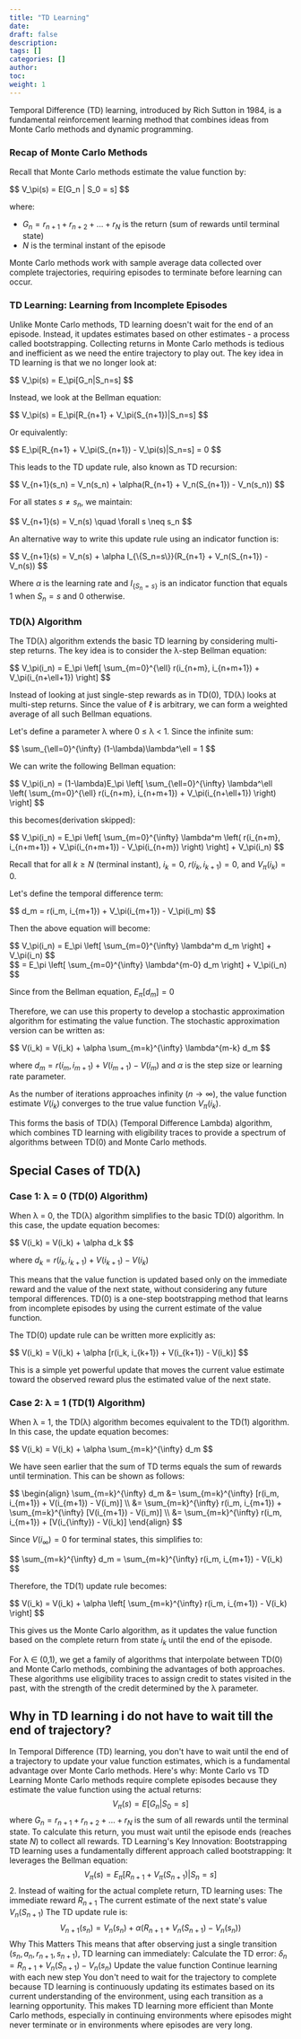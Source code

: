 ```yaml
---
title: "TD Learning"
date:
draft: false
description:
tags: []
categories: []
author:
toc:
weight: 1
---
```


Temporal Difference (TD) learning, introduced by Rich Sutton in 1984, is a fundamental reinforcement learning method that combines ideas from Monte Carlo methods and dynamic programming.

### Recap of Monte Carlo Methods

Recall that Monte Carlo methods estimate the value function by:

<div class="math">
$$
V_\pi(s) = E[G_n | S_0 = s]
$$
</div>

where:

- $G_n = r_{n+1} + r_{n+2} + ... + r_N$ is the return (sum of rewards until terminal state)
- $N$ is the terminal instant of the episode

Monte Carlo methods work with sample average data collected over complete trajectories, requiring episodes to terminate before learning can occur.

### TD Learning: Learning from Incomplete Episodes

Unlike Monte Carlo methods, TD learning doesn't wait for the end of an episode. Instead, it updates estimates based on other estimates - a process called bootstrapping. Collecting returns in Monte Carlo methods is tedious and inefficient as we need the entire trajectory to play out. The key idea in TD learning is that we no longer look at:

<div class="math">
$$
V_\pi(s) = E_\pi[G_n|S_n=s]
$$
</div>

Instead, we look at the Bellman equation:

<div class="math">
$$
V_\pi(s) = E_\pi[R_{n+1} + V_\pi(S_{n+1})|S_n=s]
$$
</div>

Or equivalently:

<div class="math">
$$
E_\pi[R_{n+1} + V_\pi(S_{n+1}) - V_\pi(s)|S_n=s] = 0
$$
</div>

This leads to the TD update rule, also known as TD recursion:

<div class="math">
$$
V_{n+1}(s_n) = V_n(s_n) + \alpha(R_{n+1} + V_n(S_{n+1}) - V_n(s_n))
$$
</div>

For all states $s \neq s_n$, we maintain:

<div class="math">
$$
V_{n+1}(s) = V_n(s) \quad \forall s \neq s_n
$$
</div>

An alternative way to write this update rule using an indicator function is:

<div class="math">
$$
V_{n+1}(s) = V_n(s) + \alpha I_{\{S_n=s\}}(R_{n+1} + V_n(S_{n+1}) - V_n(s))
$$
</div>

Where $\alpha$ is the learning rate and $I_{\{S_n=s\}}$ is an indicator function that equals 1 when $S_n=s$ and 0 otherwise.

### TD(λ) Algorithm

The TD(λ) algorithm extends the basic TD learning by considering multi-step returns. The key idea is to consider the λ-step Bellman equation:

<div class="math">
$$
V_\pi(i_n) = E_\pi \left[ \sum_{m=0}^{\ell} r(i_{n+m}, i_{n+m+1}) + V_\pi(i_{n+\ell+1}) \right]
$$
</div>

Instead of looking at just single-step rewards as in TD(0), TD(λ) looks at multi-step returns. Since the value of ℓ is arbitrary, we can form a weighted average of all such Bellman equations.

Let's define a parameter λ where 0 ≤ λ < 1. Since the infinite sum:

<div class="math">
$$
\sum_{\ell=0}^{\infty} (1-\lambda)\lambda^\ell = 1
$$
</div>

We can write the following Bellman equation:

<div class="math">
$$
V_\pi(i_n) = (1-\lambda)E_\pi \left[ \sum_{\ell=0}^{\infty} \lambda^\ell \left( \sum_{m=0}^{\ell} r(i_{n+m}, i_{n+m+1}) + V_\pi(i_{n+\ell+1}) \right) \right]
$$
</div>

this becomes(derivation skipped):

<div class="math">
$$
V_\pi(i_n) = E_\pi \left[ \sum_{m=0}^{\infty} \lambda^m \left( r(i_{n+m}, i_{n+m+1}) + V_\pi(i_{n+m+1}) - V_\pi(i_{n+m}) \right) \right] + V_\pi(i_n)
$$
</div>

Recall that for all $k \geq N$ (terminal instant), $i_k = 0$, $r(i_k, i_{k+1}) = 0$, and $V_\pi(i_k) = 0$.

Let's define the temporal difference term:

<div class="math">
$$
d_m = r(i_m, i_{m+1}) + V_\pi(i_{m+1}) - V_\pi(i_m)
$$
</div>

Then the above equation will become:

<div class="math">
$$
V_\pi(i_n) = E_\pi \left[ \sum_{m=0}^{\infty} \lambda^m d_m \right] + V_\pi(i_n)
$$
</div>

<div class="math">
$$
= E_\pi \left[ \sum_{m=0}^{\infty} \lambda^{m-0} d_m \right] + V_\pi(i_n)
$$
</div>

Since from the Bellman equation, $E_\pi[d_m] = 0$

Therefore, we can use this property to develop a stochastic approximation algorithm for estimating the value function. The stochastic approximation version can be written as:

<div class="math">
$$
V(i_k) = V(i_k) + \alpha \sum_{m=k}^{\infty} \lambda^{m-k} d_m
$$
</div>

where $d_m = r(i_m, i_{m+1}) + V(i_{m+1}) - V(i_m)$ and $\alpha$ is the step size or learning rate parameter.

As the number of iterations approaches infinity ($n \to \infty$), the value function estimate $V(i_k)$ converges to the true value function $V_\pi(i_k)$.

This forms the basis of TD(λ) (Temporal Difference Lambda) algorithm, which combines TD learning with eligibility traces to provide a spectrum of algorithms between TD(0) and Monte Carlo methods.

## Special Cases of TD(λ)

### Case 1: λ = 0 (TD(0) Algorithm)

When λ = 0, the TD(λ) algorithm simplifies to the basic TD(0) algorithm. In this case, the update equation becomes:

<div class="math">
$$
V(i_k) = V(i_k) + \alpha d_k
$$
</div>

where $d_k = r(i_k, i_{k+1}) + V(i_{k+1}) - V(i_k)$

This means that the value function is updated based only on the immediate reward and the value of the next state, without considering any future temporal differences. TD(0) is a one-step bootstrapping method that learns from incomplete episodes by using the current estimate of the value function.

The TD(0) update rule can be written more explicitly as:

<div class="math">
$$
V(i_k) = V(i_k) + \alpha [r(i_k, i_{k+1}) + V(i_{k+1}) - V(i_k)]
$$
</div>

This is a simple yet powerful update that moves the current value estimate toward the observed reward plus the estimated value of the next state.

### Case 2: λ = 1 (TD(1) Algorithm)

When λ = 1, the TD(λ) algorithm becomes equivalent to the TD(1) algorithm. In this case, the update equation becomes:

<div class="math">
$$
V(i_k) = V(i_k) + \alpha \sum_{m=k}^{\infty} d_m
$$
</div>

We have seen earlier that the sum of TD terms equals the sum of rewards until termination. This can be shown as follows:

<div class="math">
$$
\begin{align}
\sum_{m=k}^{\infty} d_m &= \sum_{m=k}^{\infty} [r(i_m, i_{m+1}) + V(i_{m+1}) - V(i_m)] \\
&= \sum_{m=k}^{\infty} r(i_m, i_{m+1}) + \sum_{m=k}^{\infty} [V(i_{m+1}) - V(i_m)] \\
&= \sum_{m=k}^{\infty} r(i_m, i_{m+1}) + [V(i_{\infty}) - V(i_k)]
\end{align}
$$
</div>

Since $V(i_{\infty}) = 0$ for terminal states, this simplifies to:

<div class="math">
$$
\sum_{m=k}^{\infty} d_m = \sum_{m=k}^{\infty} r(i_m, i_{m+1}) - V(i_k)
$$
</div>

Therefore, the TD(1) update rule becomes:

<div class="math">
$$
V(i_k) = V(i_k) + \alpha \left[ \sum_{m=k}^{\infty} r(i_m, i_{m+1}) - V(i_k) \right]
$$
</div>

This gives us the Monte Carlo algorithm, as it updates the value function based on the complete return from state $i_k$ until the end of the episode.

For λ ∈ (0,1), we get a family of algorithms that interpolate between TD(0) and Monte Carlo methods, combining the advantages of both approaches. These algorithms use eligibility traces to assign credit to states visited in the past, with the strength of the credit determined by the λ parameter.

## Why in TD learning i do not have to wait till the end of trajectory?

In Temporal Difference (TD) learning, you don't have to wait until the end of a trajectory to update your value function estimates, which is a fundamental advantage over Monte Carlo methods. Here's why:
Monte Carlo vs TD Learning
Monte Carlo methods require complete episodes because they estimate the value function using the actual returns:
$$V_\pi(s) = E[G_n | S_0 = s]$$
where $G_n = r_{n+1} + r_{n+2} + ... + r_N$ is the sum of all rewards until the terminal state.
To calculate this return, you must wait until the episode ends (reaches state $N$) to collect all rewards.
TD Learning's Key Innovation: Bootstrapping
TD learning uses a fundamentally different approach called bootstrapping:
It leverages the Bellman equation:
$$V_\pi(s) = E_\pi[R_{n+1} + V_\pi(S_{n+1})|S_n=s]$$ 2. Instead of waiting for the actual complete return, TD learning uses:
The immediate reward $R_{n+1}$
The current estimate of the next state's value $V_n(S_{n+1})$
The TD update rule is:
$$V_{n+1}(s_n) = V_n(s_n) + \alpha(R_{n+1} + V_n(S_{n+1}) - V_n(s_n))$$
Why This Matters
This means that after observing just a single transition $(s_n, a_n, r_{n+1}, s_{n+1})$, TD learning can immediately:
Calculate the TD error: $\delta_n = R_{n+1} + V_n(S_{n+1}) - V_n(s_n)$
Update the value function
Continue learning with each new step
You don't need to wait for the trajectory to complete because TD learning is continuously updating its estimates based on its current understanding of the environment, using each transition as a learning opportunity.
This makes TD learning more efficient than Monte Carlo methods, especially in continuing environments where episodes might never terminate or in environments where episodes are very long.
